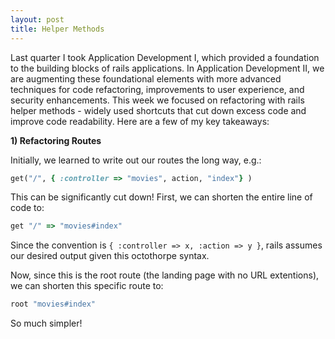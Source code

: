 ```yaml
---
layout: post
title: Helper Methods
---
```


Last quarter I took Application Development I, which provided a foundation to the building blocks of rails applications. In Application Development II, we are augmenting these foundational elements with more advanced techniques for code refactoring, improvements to user experience, and security enhancements. This week we focused on refactoring with rails helper methods - widely used shortcuts that cut down excess code and improve code readability. Here are a few of my key takeaways:

**1) Refactoring Routes**

Initially, we learned to write out our routes the long way, e.g.:

```ruby
get("/", { :controller => "movies", action, "index"} )
```

This can be significantly cut down! First, we can shorten the entire line of code to:

```ruby
get "/" => "movies#index"
```

Since the convention is `{ :controller => x, :action => y }`, rails assumes our desired output given this octothorpe syntax.

Now, since this is the root route (the landing page with no URL extentions), we can shorten this specific route to:

````ruby
root "movies#index"
````

So much simpler!


